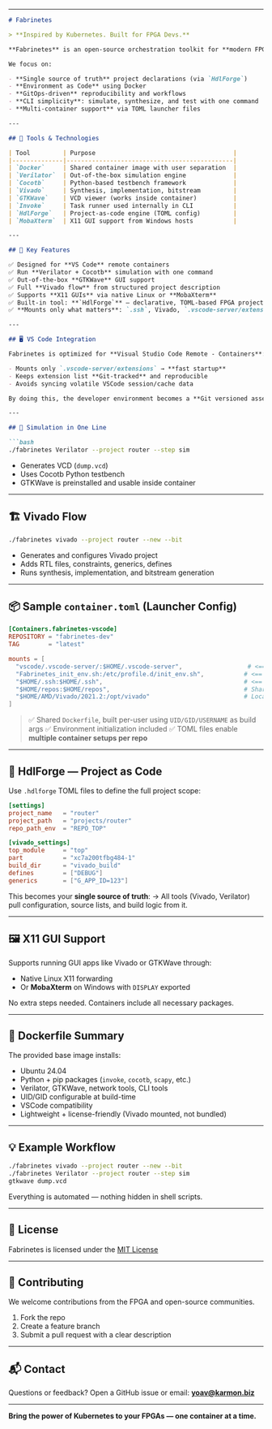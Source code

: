 
---

````markdown
# Fabrinetes

> **Inspired by Kubernetes. Built for FPGA Devs.**

**Fabrinetes** is an open-source orchestration toolkit for **modern FPGA development**, combining containers, Verilator, Vivado, Cocotb, and reproducible environments — all configured as code.

We focus on:

- **Single source of truth** project declarations (via `HdlForge`)
- **Environment as Code** using Docker
- **GitOps-driven** reproducibility and workflows
- **CLI simplicity**: simulate, synthesize, and test with one command
- **Multi-container support** via TOML launcher files

---

## 🧰 Tools & Technologies

| Tool         | Purpose                                      |
|--------------|----------------------------------------------|
| `Docker`     | Shared container image with user separation  |
| `Verilator`  | Out-of-the-box simulation engine             |
| `Cocotb`     | Python-based testbench framework             |
| `Vivado`     | Synthesis, implementation, bitstream         |
| `GTKWave`    | VCD viewer (works inside container)          |
| `Invoke`     | Task runner used internally in CLI           |
| `HdlForge`   | Project-as-code engine (TOML config)         |
| `MobaXterm`  | X11 GUI support from Windows hosts           |

---

## 🚀 Key Features

✅ Designed for **VS Code** remote containers  
✅ Run **Verilator + Cocotb** simulation with one command  
✅ Out-of-the-box **GTKWave** GUI support  
✅ Full **Vivado flow** from structured project description  
✅ Supports **X11 GUIs** via native Linux or **MobaXterm**  
✅ Built-in tool: **`HdlForge`** — declarative, TOML-based FPGA project manager  
✅ **Mounts only what matters**: `.ssh`, Vivado, `.vscode-server/extensions`

---

## 🖥️ VS Code Integration

Fabrinetes is optimized for **Visual Studio Code Remote - Containers**:

- Mounts only `.vscode-server/extensions` → **fast startup**
- Keeps extension list **Git-tracked** and reproducible
- Avoids syncing volatile VSCode session/cache data

By doing this, the developer environment becomes a **Git versioned asset**, just like the code itself.

---

## 🧪 Simulation in One Line

```bash
./fabrinetes Verilator --project router --step sim
````

* Generates VCD (`dump.vcd`)
* Uses Cocotb Python testbench
* GTKWave is preinstalled and usable inside container

---

## 🏗️ Vivado Flow

```bash
./fabrinetes vivado --project router --new --bit
```

* Generates and configures Vivado project
* Adds RTL files, constraints, generics, defines
* Runs synthesis, implementation, and bitstream generation

---

## 📦 Sample `container.toml` (Launcher Config)

```toml
[Containers.fabrinetes-vscode]
REPOSITORY = "fabrinetes-dev"
TAG        = "latest"

mounts = [
  "vscode/.vscode-server/:$HOME/.vscode-server",                  # <== critical: fast + stable VSCode
  "Fabrinetes_init_env.sh:/etc/profile.d/init_env.sh",           # <== critical: environment injection
  "$HOME/.ssh:$HOME/.ssh",                                       # <== critical: Git/SSH access
  "$HOME/repos:$HOME/repos",                                     # Shared codebase
  "$HOME/AMD/Vivado/2021.2:/opt/vivado"                          # Local Vivado tools
]
```

> ✅ Shared `Dockerfile`, built per-user using `UID/GID/USERNAME` as build args
> ✅ Environment initialization included
> ✅ TOML files enable **multiple container setups per repo**

---

## 🧩 HdlForge — Project as Code

Use `.hdlforge` TOML files to define the full project scope:

```toml
[settings]
project_name   = "router"
project_path   = "projects/router"
repo_path_env  = "REPO_TOP"

[vivado_settings]
top_module     = "top"
part           = "xc7a200tfbg484-1"
build_dir      = "vivado_build"
defines        = ["DEBUG"]
generics       = ["G_APP_ID=123"]
```

This becomes your **single source of truth**:
→ All tools (Vivado, Verilator) pull configuration, source lists, and build logic from it.

---

## 🖼️ X11 GUI Support

Supports running GUI apps like Vivado or GTKWave through:

* Native Linux X11 forwarding
* Or **MobaXterm** on Windows with `DISPLAY` exported

No extra steps needed. Containers include all necessary packages.

---

## 🐳 Dockerfile Summary

The provided base image installs:

* Ubuntu 24.04
* Python + pip packages (`invoke`, `cocotb`, `scapy`, etc.)
* Verilator, GTKWave, network tools, CLI tools
* UID/GID configurable at build-time
* VSCode compatibility
* Lightweight + license-friendly (Vivado mounted, not bundled)

---

## 💡 Example Workflow

```bash
./fabrinetes vivado --project router --new --bit
./fabrinetes Verilator --project router --step sim
gtkwave dump.vcd
```

Everything is automated — nothing hidden in shell scripts.

---

## 📎 License

Fabrinetes is licensed under the [MIT License](./LICENSE)

---

## 🤝 Contributing

We welcome contributions from the FPGA and open-source communities.

1. Fork the repo
2. Create a feature branch
3. Submit a pull request with a clear description

---

## 📬 Contact

Questions or feedback?
Open a GitHub issue or email: **[yoav@karmon.biz](mailto:yoav@karmon.biz)**

---

**Bring the power of Kubernetes to your FPGAs — one container at a time.**
